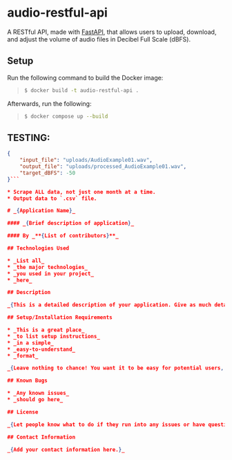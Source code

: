 # audio-restful-api

A RESTful API, made with [FastAPI](https://fastapi.tiangolo.com/), that allows users to upload, download, and adjust the volume of audio files in Decibel Full Scale (dBFS).

## Setup

Run the following command to build the Docker image:
> ```sh
> $ docker build -t audio-restful-api .
> ```

Afterwards, run the following:
> ```sh
> $ docker compose up --build
> ```

## TESTING:

```json
{
    "input_file": "uploads/AudioExample01.wav",
    "output_file": "uploads/processed_AudioExample01.wav",
    "target_dBFS": -50
}```

* Scrape ALL data, not just one month at a time.
* Output data to `.csv` file.

# _{Application Name}_

#### _{Brief description of application}_

#### By _**{List of contributors}**_

## Technologies Used

* _List all_
* _the major technologies_
* _you used in your project_
* _here_

## Description

_{This is a detailed description of your application. Give as much detail as needed to explain what the application does as well as any other information you want users or other developers to have.}_

## Setup/Installation Requirements

* _This is a great place_
* _to list setup instructions_
* _in a simple_
* _easy-to-understand_
* _format_

_{Leave nothing to chance! You want it to be easy for potential users, employers and collaborators to run your app. Do I need to run a server? How should I set up my databases? Is there other code this application depends on? We recommend deleting the project from your desktop, re-cloning the project from GitHub, and writing down all the steps necessary to get the project working again.}_

## Known Bugs

* _Any known issues_
* _should go here_

## License

_{Let people know what to do if they run into any issues or have questions, ideas or concerns.  Encourage them to contact you or make a contribution to the code.}_

## Contact Information

_{Add your contact information here.}_